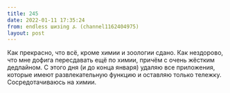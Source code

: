 ```yaml
---
title: 245
date: 2022-01-11 17:35:24
from: endless шизing ⍼ (channel1162404975)
layout: post
---
```


Как прекрасно, что всё, кроме химии и зоологии сдано. Как нездорово, что мне дофига пересдавать ещё по химии, причём с очень жёстким дедлайном.
С этого дня (и до конца января) удаляю все приложения, которые имеют развлекательную функцию и оставляю только тележку. Сосредотачиваюсь на химии.
